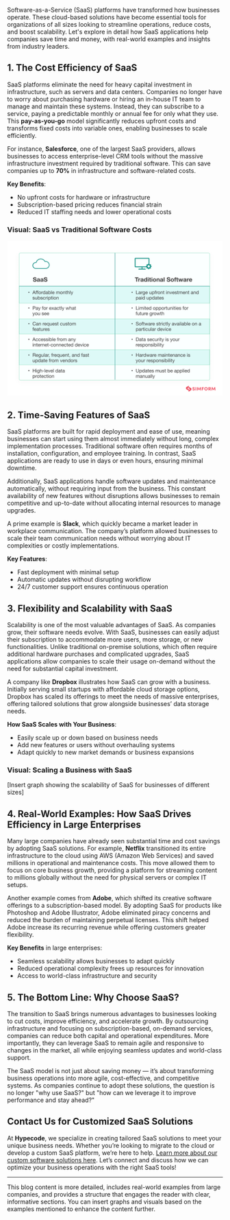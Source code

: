 Software-as-a-Service (SaaS) platforms have transformed how businesses operate. These cloud-based solutions have become essential tools for organizations of all sizes looking to streamline operations, reduce costs, and boost scalability. Let's explore in detail how SaaS applications help companies save time and money, with real-world examples and insights from industry leaders.

## 1. The Cost Efficiency of SaaS

SaaS platforms eliminate the need for heavy capital investment in infrastructure, such as servers and data centers. Companies no longer have to worry about purchasing hardware or hiring an in-house IT team to manage and maintain these systems. Instead, they can subscribe to a service, paying a predictable monthly or annual fee for only what they use. This **pay-as-you-go** model significantly reduces upfront costs and transforms fixed costs into variable ones, enabling businesses to scale efficiently.

For instance, **Salesforce**, one of the largest SaaS providers, allows businesses to access enterprise-level CRM tools without the massive infrastructure investment required by traditional software. This can save companies up to **70%** in infrastructure and software-related costs.

**Key Benefits**:  
- No upfront costs for hardware or infrastructure  
- Subscription-based pricing reduces financial strain  
- Reduced IT staffing needs and lower operational costs

### Visual: SaaS vs Traditional Software Costs  
![Comperation](https://raw.githubusercontent.com/hypecode-tech/blogs/refs/heads/main/saas-application-time-and-cost-savings-for-businesses/data.webp)

## 2. Time-Saving Features of SaaS

SaaS platforms are built for rapid deployment and ease of use, meaning businesses can start using them almost immediately without long, complex implementation processes. Traditional software often requires months of installation, configuration, and employee training. In contrast, SaaS applications are ready to use in days or even hours, ensuring minimal downtime.

Additionally, SaaS applications handle software updates and maintenance automatically, without requiring input from the business. This constant availability of new features without disruptions allows businesses to remain competitive and up-to-date without allocating internal resources to manage upgrades.

A prime example is **Slack**, which quickly became a market leader in workplace communication. The company’s platform allowed businesses to scale their team communication needs without worrying about IT complexities or costly implementations.

**Key Features**:  
- Fast deployment with minimal setup  
- Automatic updates without disrupting workflow  
- 24/7 customer support ensures continuous operation

## 3. Flexibility and Scalability with SaaS

Scalability is one of the most valuable advantages of SaaS. As companies grow, their software needs evolve. With SaaS, businesses can easily adjust their subscription to accommodate more users, more storage, or new functionalities. Unlike traditional on-premise solutions, which often require additional hardware purchases and complicated upgrades, SaaS applications allow companies to scale their usage on-demand without the need for substantial capital investment.

A company like **Dropbox** illustrates how SaaS can grow with a business. Initially serving small startups with affordable cloud storage options, Dropbox has scaled its offerings to meet the needs of massive enterprises, offering tailored solutions that grow alongside businesses’ data storage needs.

**How SaaS Scales with Your Business**:  
- Easily scale up or down based on business needs  
- Add new features or users without overhauling systems  
- Adapt quickly to new market demands or business expansions

### Visual: Scaling a Business with SaaS

[Insert graph showing the scalability of SaaS for businesses of different sizes]

## 4. Real-World Examples: How SaaS Drives Efficiency in Large Enterprises

Many large companies have already seen substantial time and cost savings by adopting SaaS solutions. For example, **Netflix** transitioned its entire infrastructure to the cloud using AWS (Amazon Web Services) and saved millions in operational and maintenance costs. This move allowed them to focus on core business growth, providing a platform for streaming content to millions globally without the need for physical servers or complex IT setups.

Another example comes from **Adobe**, which shifted its creative software offerings to a subscription-based model. By adopting SaaS for products like Photoshop and Adobe Illustrator, Adobe eliminated piracy concerns and reduced the burden of maintaining perpetual licenses. This shift helped Adobe increase its recurring revenue while offering customers greater flexibility.

**Key Benefits** in large enterprises:  
- Seamless scalability allows businesses to adapt quickly  
- Reduced operational complexity frees up resources for innovation  
- Access to world-class infrastructure and security

## 5. The Bottom Line: Why Choose SaaS?

The transition to SaaS brings numerous advantages to businesses looking to cut costs, improve efficiency, and accelerate growth. By outsourcing infrastructure and focusing on subscription-based, on-demand services, companies can reduce both capital and operational expenditures. More importantly, they can leverage SaaS to remain agile and responsive to changes in the market, all while enjoying seamless updates and world-class support.

The SaaS model is not just about saving money — it’s about transforming business operations into more agile, cost-effective, and competitive systems. As companies continue to adopt these solutions, the question is no longer "why use SaaS?" but "how can we leverage it to improve performance and stay ahead?"

## Contact Us for Customized SaaS Solutions

At **Hypecode**, we specialize in creating tailored SaaS solutions to meet your unique business needs. Whether you’re looking to migrate to the cloud or develop a custom SaaS platform, we’re here to help. [Learn more about our custom software solutions here](https://hypecode.tech/en/solutions/custom-software). Let’s connect and discuss how we can optimize your business operations with the right SaaS tools!

---

This blog content is more detailed, includes real-world examples from large companies, and provides a structure that engages the reader with clear, informative sections. You can insert graphs and visuals based on the examples mentioned to enhance the content further.